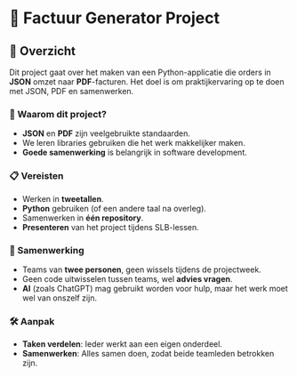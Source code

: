 # 📄 Factuur Generator Project

## 🚀 Overzicht

Dit project gaat over het maken van een Python-applicatie die orders in **JSON** omzet naar **PDF**-facturen. Het doel is om praktijkervaring op te doen met JSON, PDF en samenwerken.

### 🤔 Waarom dit project?

- **JSON** en **PDF** zijn veelgebruikte standaarden.
- We leren libraries gebruiken die het werk makkelijker maken.
- **Goede samenwerking** is belangrijk in software development.

### 📋 Vereisten

- Werken in **tweetallen**.
- **Python** gebruiken (of een andere taal na overleg).
- Samenwerken in **één repository**.
- **Presenteren** van het project tijdens SLB-lessen.

### 🤝 Samenwerking

- Teams van **twee personen**, geen wissels tijdens de projectweek.
- Geen code uitwisselen tussen teams, wel **advies vragen**.
- **AI** (zoals ChatGPT) mag gebruikt worden voor hulp, maar het werk moet wel van onszelf zijn.

### 🛠️ Aanpak

- **Taken verdelen**: Ieder werkt aan een eigen onderdeel.
- **Samenwerken**: Alles samen doen, zodat beide teamleden betrokken zijn.

